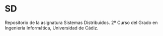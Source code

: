 # SD
Repositorio de la asignatura Sistemas Distribuidos. 2º Curso del Grado en Ingeniería Informática, Universidad de Cádiz.
